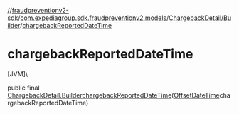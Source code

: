 //[fraudpreventionv2-sdk](../../../../index.md)/[com.expediagroup.sdk.fraudpreventionv2.models](../../index.md)/[ChargebackDetail](../index.md)/[Builder](index.md)/[chargebackReportedDateTime](chargeback-reported-date-time.md)

# chargebackReportedDateTime

[JVM]\

public final [ChargebackDetail.Builder](index.md)[chargebackReportedDateTime](chargeback-reported-date-time.md)([OffsetDateTime](https://docs.oracle.com/javase/8/docs/api/java/time/OffsetDateTime.html)chargebackReportedDateTime)
